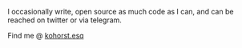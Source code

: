 I occasionally write, open source as much code as I can, and can be reached on twitter or via telegram.

Find me @ [kohorst.esq](https://kohorst.esq)
